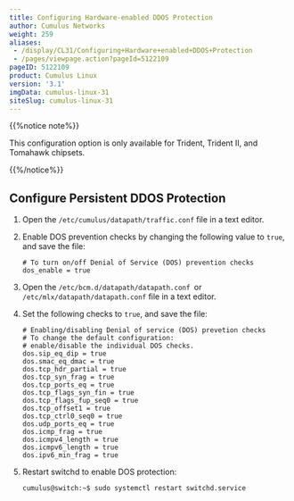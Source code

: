 ```yaml
---
title: Configuring Hardware-enabled DDOS Protection
author: Cumulus Networks
weight: 259
aliases:
 - /display/CL31/Configuring+Hardware+enabled+DDOS+Protection
 - /pages/viewpage.action?pageId=5122109
pageID: 5122109
product: Cumulus Linux
version: '3.1'
imgData: cumulus-linux-31
siteSlug: cumulus-linux-31
---
```

{{%notice note%}}

This configuration option is only available for Trident, Trident II, and
Tomahawk chipsets.

{{%/notice%}}

## Configure Persistent DDOS Protection

1.  Open the `/etc/cumulus/datapath/traffic.conf` file in a text editor.

2.  Enable DOS prevention checks by changing the following value to
    `true`, and save the file:
    
        # To turn on/off Denial of Service (DOS) prevention checks
        dos_enable = true

3.  Open the ` /etc/bcm.d/datapath/datapath.conf  `or
    `/etc/mlx/datapath/datapath.conf` file in a text editor.

4.  Set the following checks to `true`, and save the file:
    
        # Enabling/disabling Denial of service (DOS) prevetion checks
        # To change the default configuration:
        # enable/disable the individual DOS checks.
        dos.sip_eq_dip = true
        dos.smac_eq_dmac = true
        dos.tcp_hdr_partial = true
        dos.tcp_syn_frag = true
        dos.tcp_ports_eq = true
        dos.tcp_flags_syn_fin = true
        dos.tcp_flags_fup_seq0 = true
        dos.tcp_offset1 = true
        dos.tcp_ctrl0_seq0 = true
        dos.udp_ports_eq = true
        dos.icmp_frag = true
        dos.icmpv4_length = true
        dos.icmpv6_length = true
        dos.ipv6_min_frag = true

5.  Restart switchd to enable DOS protection:
    
        cumulus@switch:~$ sudo systemctl restart switchd.service

<article id="html-search-results" class="ht-content" style="display: none;">

</article>

<footer id="ht-footer">

</footer>
